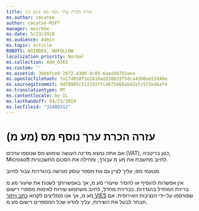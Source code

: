 ```yaml
---
title: עזרה הכרת ערך נוסף מס (מע מ)
ms.author: cmcatee
author: cmcatee-MSFT
manager: mnirkhe
ms.date: 5/23/2018
ms.audience: Admin
ms.topic: article
ROBOTS: NOINDEX, NOFOLLOW
localization_priority: Normal
ms.collection: Adm_O365
ms.custom: ''
ms.assetid: 3bb6fce9-2072-4380-9c05-6aad40792eea
ms.openlocfilehash: fa174850f1e2810a2d38833f5dca4360ee53d4be
ms.sourcegitcommit: 9d78905c512192ffc4675468abd2efc5f2e4baf4
ms.translationtype: MT
ms.contentlocale: he-IL
ms.lasthandoff: 04/23/2019
ms.locfileid: "32400312"
---
```

# <a name="help-understanding-value-added-tax-vat"></a>עזרה הכרת ערך נוסף מס (מע מ)

אם אתה נמצא מדינה העושה שימוש מס שנוספו ערכים (VAT), כגון בריטניה, Microsoft לחיוב מחשבת את מע מ עבורך, ומחילה את הסכום החשבוניות.
  
מטעמי מס, עליך לציין גם את מספר עוסק מורשה בהגדרות עבור לחיוב.
  
אין אפשרות להוסיף או להסיר שיעורי מע מ, אך באפשרותך לשנות את שיעור מע מ ברירת המחדל בהגדרות. כברירת מחדל, לחיוב משתמש שירות לאימות מספרי רישום מע מ, אך אנו ממליצים לקרוא [כתב ויתור VIES](https://go.microsoft.com/fwlink/?LinkID=841741) שפורסמו על-ידי הנציבות האירופית. אם תבחר לבטל את השירות, עליך לוודא שכל המספרים רישום מע מ. 
  

